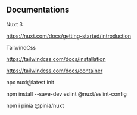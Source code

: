 




## Documentations

Nuxt 3

https://nuxt.com/docs/getting-started/introduction


TailwindCss

https://tailwindcss.com/docs/installation

https://tailwindcss.com/docs/container




npx nuxi@latest init <project-name>

npm install --save-dev eslint @nuxt/eslint-config

npm i pinia @pinia/nuxt